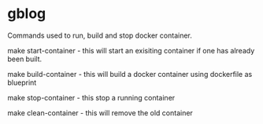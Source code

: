 # gblog

Commands used to run, build and stop docker container.

make start-container - this will start an exisiting container if one has already been built.

make build-container - this will build a docker container using dockerfile as blueprint

make stop-container - this stop a running container

make clean-container - this will remove the old container 
